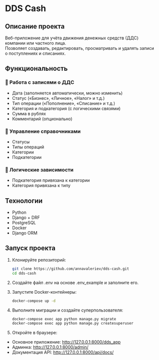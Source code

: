 # DDS Cash

## Описание проекта

Веб-приложение для учёта движения денежных средств (ДДС) компании или частного лица.  
Позволяет создавать, редактировать, просматривать и удалять записи о поступлениях и списаниях.

## Функциональность

### 📄 Работа с записями о ДДС
- Дата (заполняется автоматически, можно изменить)
- Статус («Бизнес», «Личное», «Налог» и т.д.)
- Тип операции («Пополнение», «Списание» и т.д.)
- Категория и подкатегория (с логическими связями)
- Сумма в рублях
- Комментарий (опционально)

### 🧾 Управление справочниками
- Статусы
- Типы операций
- Категории
- Подкатегории

### 🔄 Логические зависимости
- Подкатегория привязана к категории
- Категория привязана к типу

## Технологии
- Python  
- Django + DRF  
- PostgreSQL  
- Docker  
- Django ORM  

## Запуск проекта

1. Клонируйте репозиторий:
   ```bash
   git clone https://github.com/annavaleriev/dds-cash.git
   cd dds-cash

2. Создайте файл .env на основе .env_example и заполните его.

3. Запустите Docker-контейнеры:
   ```bash
   docker-compose up -d
   ```
4. Выполните миграции и создайте суперпользователя:
   ```bash
   docker-compose exec app python manage.py migrate
   docker-compose exec app python manage.py createsuperuser
   ```
5. Откройте в браузере:
- Основное приложение: http://127.0.0.1:8000/dds_app  
- Админка: http://127.0.0.1:8000/admin/  
- Документация API: http://127.0.0.1:8000/api/docs/  

